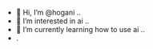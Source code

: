- 👋 Hi, I’m @hogani ..
- 👀 I’m interested in ai ..
- 🌱 I’m currently learning how to use ai ..
- .
  

<!---
hogani/hogani is a ✨ special ✨ repository because its `README.md` (this file) appears on your GitHub profile.
You can click the Preview link to take a look at your changes.
--->
